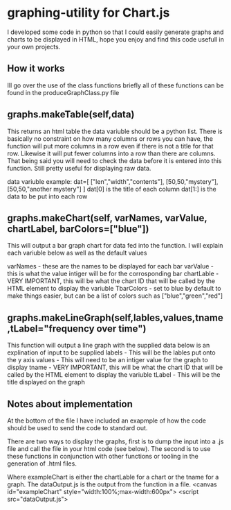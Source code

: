 # graphing-utility for Chart.js
I developed some code in python so that I could easily generate graphs and charts to be displayed in HTML, hope you enjoy and find this code usefull in your own projects.

## How it works
Ill go over the use of the class functions briefly all of these functions can be found in the produceGraphClass.py file

## graphs.makeTable(self,data)
This returns an html table the data variuble should be a python list. There is basically no constraint on how many columns or rows you can have, the function will put more columns in a row even if there is not a title for that row. Likewise it will put fewer columns into a row than there are columns. That being said you will need to check the data before it is entered into this function. Still pretty useful for displaying raw data.

data variuble example:
dat=[
["len","width","contents"],
[50,50,"mystery"],
[50,50,"another mystery"]
]
dat[0] is the title of each column
dat[1:] is the data to be put into each row


## graphs.makeChart(self, varNames, varValue, chartLabel, barColors=["blue"])
This will output a bar graph chart for data fed into the function. I will explain each variuble below as well as the default values

varNames - these are the names to be displayed for each bar
varValue - this is what the value intiger will be for the corrosponding bar
chartLable - VERY IMPORTANT, this will be what the chart ID that will be called by the HTML element to display the variuble
TbarColors - set to blue by default to make things easier, but can be a list of colors such as ["blue","green","red"]

## graphs.makeLineGraph(self,lables,values,tname,tLabel="frequency over time")
This function will output a line graph with the supplied data below is an explination of input to be supplied
labels - This will be the lables put onto the y axis
values - This will need to be an intiger value for the graph to display
tname - VERY IMPORTANT, this will be what the chart ID that will be called by the HTML element to display the variuble
tLabel - This will be the title displayed on the graph



## Notes about implementation
At the bottom of the file I have included an exapmple of how the code should be used to send the code to standard out.

There are two ways to display the graphs, first is to dump the input into a .js file and call the file in your html code (see below). The second is to use these functions in conjunction with other functions or tooling in the generation of .html files.

Where exampleChart is either the chartLable for a chart or the tname for a graph. The dataOutput.js is the output from the function in a file.
\<canvas id="exampleChart" style="width:100%;max-width:600px"></canvas>
\<script src="dataOutput.js"></script>
